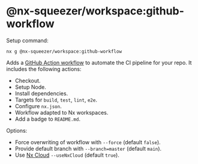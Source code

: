 # @nx-squeezer/workspace:github-workflow

Setup command:

```shell
nx g @nx-squeezer/workspace:github-workflow
```

Adds a [GitHub Action workflow](https://docs.github.com/en/actions/using-workflows) to automate the CI pipeline for your repo. It includes the following actions:

- Checkout.
- Setup Node.
- Install dependencies.
- Targets for `build`, `test`, `lint`, `e2e`.
- Configure `nx.json`.
- Workflow adapted to Nx workspaces.
- Add a badge to `README.md`.

Options:

- Force overwriting of workflow with `--force` (default `false`).
- Provide default branch with `--branch=master` (default `main`).
- Use [Nx Cloud](https://nx.app) `--useNxCloud` (default `true`).
